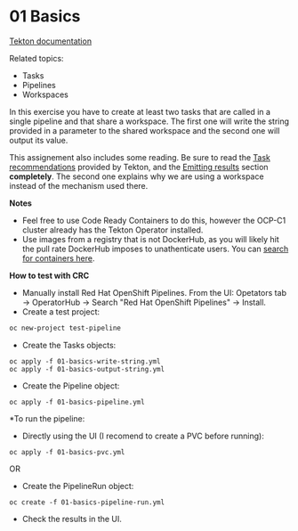 # 01 Basics

[Tekton documentation](https://tekton.dev/docs/)

Related topics:

* Tasks
* Pipelines
* Workspaces

In this exercise you have to create at least two tasks that are called in a single pipeline and that share a workspace. The first one will write the string provided in a parameter to the shared workspace and the second one will output its value.

This assignement also includes some reading. Be sure to read the [Task recommendations](https://github.com/tektoncd/catalog/blob/main/recommendations.md) provided by Tekton, and the [Emitting results](https://github.com/tektoncd/pipeline/blob/main/docs/tasks.md#emitting-results) section **completely**. The second one explains why we are using a workspace instead of the mechanism used there.

**Notes**

* Feel free to use Code Ready Containers to do this, however the OCP-C1 cluster already has the Tekton Operator installed.
* Use images from a registry that is not DockerHub, as you will likely hit the pull rate DockerHub imposes to unathenticate users. You can [search for containers here](https://catalog.redhat.com/software/containers/search).

**How to test with CRC**

* Manually install Red Hat OpenShift Pipelines. From the UI: Opetators tab -> OperatorHub -> Search "Red Hat OpenShift Pipelines" -> Install.
* Create a test project:
```bash
oc new-project test-pipeline
```
* Create the Tasks objects:
```
oc apply -f 01-basics-write-string.yml
oc apply -f 01-basics-output-string.yml
```
* Create the Pipeline object:
```
oc apply -f 01-basics-pipeline.yml
```
*To run the pipeline:
* Directly using the UI (I recomend to create a PVC before running):
```
oc apply -f 01-basics-pvc.yml
```
OR
* Create the PipelineRun object:
```
oc create -f 01-basics-pipeline-run.yml
```
* Check the results in the UI.

